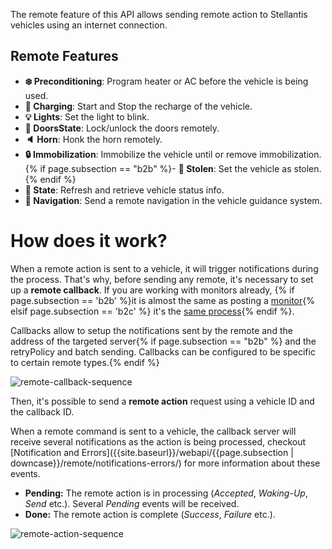 The remote feature of this API allows sending remote action to Stellantis vehicles using an internet connection.

## Remote Features

- **❄️ Preconditioning**: Program heater or AC before the vehicle is being used.
- **🔌 Charging**: Start and Stop the recharge of the vehicle.
- **💡 Lights**: Set the light to blink.
- **🚪 DoorsState**: Lock/unlock the doors remotely.
- **🔈 Horn**: Honk the horn remotely.
- **🔒 Immobilization**: Immobilize the vehicle until or remove immobilization.
{% if page.subsection == "b2b" %}- **🥷 Stolen**: Set the vehicle as stolen.{% endif %}
- **🔄 State**: Refresh and retrieve vehicle status info.
- **📍 Navigation**: Send a remote navigation in the vehicle guidance system.

# How does it work?

When a remote action is sent to a vehicle, it will trigger notifications during the process. That's why, before sending any remote, it's necessary to set up a **remote callback**. If you are working with monitors already, {% if page.subsection == 'b2b' %}it is almost the same as posting a [monitor]({{site.baseurl}}/webapi/b2b/monitor/set-up/#post-monitor-request){% elsif page.subsection == 'b2c' %} it's the [same process]({{site.baseurl}}/webapi/b2c/monitor/set-up/#post-monitor-request){% endif %}. 

Callbacks allow to setup the notifications sent by the remote and the address of the targeted server{% if page.subsection == "b2b" %} and the retryPolicy and batch sending. Callbacks can be configured to be specific to certain remote types.{% endif %}

![remote-callback-sequence]({{site.baseurl}}/assets/images/remote-callback-sequence.svg)

Then, it's possible to send a **remote action** request using a vehicle ID and the callback ID.

When a remote command is sent to a vehicle, the callback server will receive several notifications as the action is being processed, checkout [Notification and Errors]({{site.baseurl}}/webapi/{{page.subsection | downcase}}/remote/notifications-errors/) for more information about these events.
- **Pending:** The remote action is in processing (*Accepted*, *Waking-Up*, *Send* etc.). Several *Pending* events will be received.
- **Done:** The remote action is complete (*Success*, *Failure* etc.).

![remote-action-sequence]({{site.baseurl}}/assets/images/remote-action-sequence.svg)
